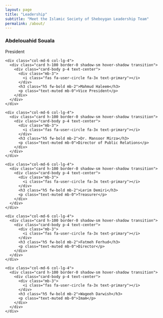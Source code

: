 ```yaml
---
layout: page
title: "Leadership"
subtitle: "Meet the Islamic Society of Sheboygan Leadership Team"
permalink: /about/
---
```


<div class="container py-4">
  <div class="row g-4">
    <div class="col-md-6 col-lg-4">
      <div class="card h-100 border-0 shadow-sm hover-shadow transition">
        <div class="card-body p-4 text-center">
          <div class="mb-3">
            <i class="fas fa-user-circle fa-3x text-primary"></i>
          </div>
          <h3 class="h5 fw-bold mb-2">Abdelouahid Souala</h3>
          <p class="text-muted mb-0">President</p>
        </div>
      </div>
    </div>
    
    <div class="col-md-6 col-lg-4">
      <div class="card h-100 border-0 shadow-sm hover-shadow transition">
        <div class="card-body p-4 text-center">
          <div class="mb-3">
            <i class="fas fa-user-circle fa-3x text-primary"></i>
          </div>
          <h3 class="h5 fw-bold mb-2">Mahmud Haleem</h3>
          <p class="text-muted mb-0">Vice President</p>
        </div>
      </div>
    </div>
    
    <div class="col-md-6 col-lg-4">
      <div class="card h-100 border-0 shadow-sm hover-shadow transition">
        <div class="card-body p-4 text-center">
          <div class="mb-3">
            <i class="fas fa-user-circle fa-3x text-primary"></i>
          </div>
          <h3 class="h5 fw-bold mb-2">Dr. Mansoor Mirza</h3>
          <p class="text-muted mb-0">Director of Public Relations</p>
        </div>
      </div>
    </div>
    
    <div class="col-md-6 col-lg-4">
      <div class="card h-100 border-0 shadow-sm hover-shadow transition">
        <div class="card-body p-4 text-center">
          <div class="mb-3">
            <i class="fas fa-user-circle fa-3x text-primary"></i>
          </div>
          <h3 class="h5 fw-bold mb-2">Lerim Demiri</h3>
          <p class="text-muted mb-0">Treasurer</p>
        </div>
      </div>
    </div>
    
    <div class="col-md-6 col-lg-4">
      <div class="card h-100 border-0 shadow-sm hover-shadow transition">
        <div class="card-body p-4 text-center">
          <div class="mb-3">
            <i class="fas fa-user-circle fa-3x text-primary"></i>
          </div>
          <h3 class="h5 fw-bold mb-2">Fatmeh Ferhud</h3>
          <p class="text-muted mb-0">Director</p>
        </div>
      </div>
    </div>

    <div class="col-md-6 col-lg-4">
      <div class="card h-100 border-0 shadow-sm hover-shadow transition">
        <div class="card-body p-4 text-center">
          <div class="mb-3">
            <i class="fas fa-user-circle fa-3x text-primary"></i>
          </div>
          <h3 class="h5 fw-bold mb-2">Wageeh Darwish</h3>
          <p class="text-muted mb-0">Imam</p>
        </div>
      </div>
    </div>
  </div>
</div>

<style>
.hover-shadow {
  transition: transform 0.2s ease-in-out, box-shadow 0.2s ease-in-out;
}
.hover-shadow:hover {
  transform: translateY(-5px);
  box-shadow: 0 0.5rem 1rem rgba(0, 0, 0, 0.15) !important;
}
</style>
